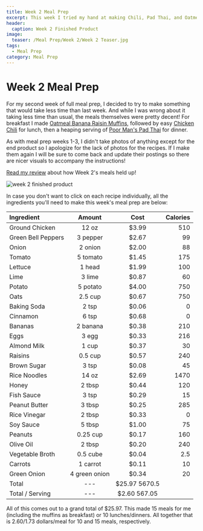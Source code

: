 ```yaml
---
title: Week 2 Meal Prep
excerpt: This week I tried my hand at making Chili, Pad Thai, and Oatmeal Muffins. The muffins were questionable. 
header:
  caption: Week 2 Finished Product
image:
  teaser: /Meal Prep/Week 2/Week 2 Teaser.jpg
tags: 
  - Meal Prep
category: Meal Prep
---
```


# Week 2 Meal Prep

For my second week of full meal prep, I decided to try to make something that would take less time than last week. And while I was wrong about it taking less time than usual, the meals themselves were pretty decent! For breakfast I made [Oatmeal Banana Raisin Muffins](/recipe/OatmealBananaRaisinMuffin/), followed by easy [Chicken Chili](/recipe/ChickenChili/) for lunch, then a heaping serving of [Poor Man's Pad Thai](/recipe/PoorManPadThai/) for dinner. 

As with meal prep weeks 1-3, I didn't take photos of anything except for the end product so I apologize for the lack of photos for the recipes. If I make them again I will be sure to come back and update their postings so there are nicer visuals to accompany the instructions!

[Read my review](https://underwriteyourlife.github.io/meal%20prep/Week4Evaluation/) about how Week 2's meals held up!

![week 2 finished product](https://github.com/underwriteyourlife/underwriteyourlife.github.io/blob/master/images/Meal%20Prep/Week%202/Week%202%20Finished%20Product.jpg?raw=true "Week 2 Finished Meal Prep")

In case you don't want to click on each recipe individually, all the ingredients you'll need to make this week's meal prep are below:

**Ingredient** | **Amount** | **Cost** |   **Calories**
|:------------- |:-------------:| :-----:|   -----:|
Ground Chicken	|	12	oz	|	 $3.99 	|	510
Green Bell Peppers	|	3	pepper	|	 $2.67 	|	99
Onion	|	2	onion	|	 $2.00 	|	88
Tomato	|	5	tomato	|	 $1.45 	|	175
Lettuce	|	1	head	|	 $1.99 	|	100
Lime	|	3	lime	|	 $0.87 	|	60
Potato	|	5	potato	|	 $4.00 	|	750
Oats	|	2.5	cup	|	 $0.67 	|	750
Baking Soda	|	2	tsp	|	 $0.06 	|	0
Cinnamon	|	6	tsp	|	 $0.68 	|	0
Bananas	|	2	banana	|	 $0.38 	|	210
Eggs 	|	3	egg	|	 $0.33 	|	216
Almond Milk	|	1	cup	|	 $0.37 	|	30
Raisins	|	0.5	cup	|	 $0.57 	|	240
Brown Sugar	|	3	tsp	|	 $0.08 	|	45
Rice Noodles	|	14	oz	|	 $2.69 	|	1470
Honey	|	2	tbsp	|	 $0.44 	|	120
Fish Sauce	|	3	tsp	|	 $0.29 	|	15
Peanut Butter	|	3	tbsp	|	 $0.25 	|	285
Rice Vinegar	|	2	tbsp	|	 $0.33 	|	0
Soy Sauce	|	5	tbsp	|	 $1.00 	|	75
Peanuts	|	0.25	cup	|	 $0.17 	|	160
Olive Oil	|	2	tbsp	|	 $0.20 	|	240
Vegetable Broth	|	0.5	cube	|	 $0.04 	|	2.5
Carrots	|	1	carrot	|	 $0.11 	|	10
Green Onion	|	4	green onion	|	 $0.34 	|	20
Total	|	---		|	 $25.97 		5670.5
Total / Serving	|	---		|	 $2.60 		567.05


All of this comes out to a grand total of $25.97. This made 15 meals for me (including the muffins as breakfast) or 10 lunches/dinners. All together that is $2.60/$1.73 dollars/meal for 10 and 15 meals, respectively. 
